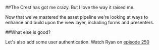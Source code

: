 ##The Crest has got me crazy. But I love the way it raised me.

Now that we've mastered the asset pipeline we're looking at ways to enhance and build upon the view layer, including forms and presenters.

##What else is good?

Let's also add some user authentication. Watch Ryan on [episode 250](http://railscasts.com/episodes/250-authentication-from-scratch-revised)